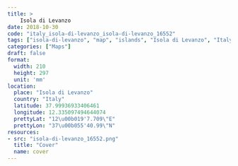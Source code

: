```yaml
---
title: > 
    Isola di Levanzo
date: 2018-10-30
code: "italy_isola-di-levanzo_isola-di-levanzo_16552"
tags: ["isola-di-levanzo", "map", "islands", "Isola di Levanzo", "Italy"]
categories: ["Maps"]
draft: false
format:
  width: 210
  height: 297
  unit: 'mm'
location:
  place: "Isola di Levanzo"
  country: "Italy"
  latitude: 37.99936933406461
  longitude: 12.335097494644074
  prettyLat: "12\u00b019'7.709\"E"
  prettyLon: "37\u00b055'40.99\"N"
resources:
- src: "isola-di-levanzo_16552.png"
  title: "Cover"
  name: cover
---
```

